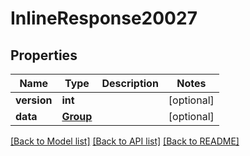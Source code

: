 # InlineResponse20027

## Properties
Name | Type | Description | Notes
------------ | ------------- | ------------- | -------------
**version** | **int** |  | [optional] 
**data** | [**Group**](Group.md) |  | [optional] 

[[Back to Model list]](../README.md#documentation-for-models) [[Back to API list]](../README.md#documentation-for-api-endpoints) [[Back to README]](../README.md)

